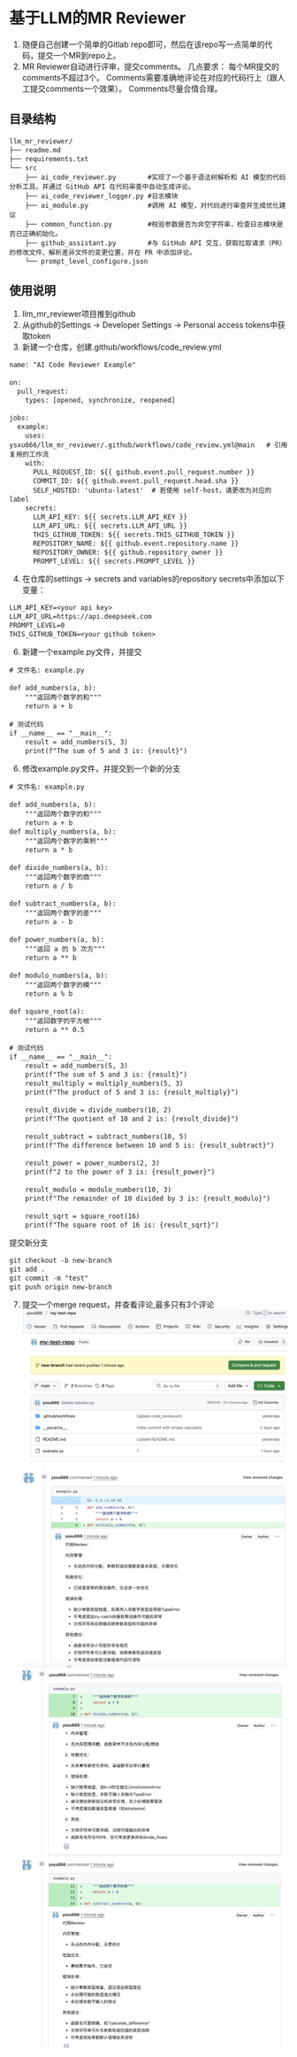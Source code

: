 # 基于LLM的MR Reviewer
1. 随便自己创建一个简单的Gitlab repo即可，然后在该repo写一点简单的代码，提交一个MR到repo上。
2. MR Reviewer自动进行评审，提交comments。
几点要求：
每个MR提交的comments不超过3个。
Comments需要准确地评论在对应的代码行上（跟人工提交comments一个效果）。
Comments尽量合情合理。
## 目录结构
```
llm_mr_reviewer/
├── readme.md
├── requirements.txt
└── src
    ├── ai_code_reviewer.py        #实现了一个基于语法树解析和 AI 模型的代码分析工具，并通过 GitHub API 在代码审查中自动生成评论。
    ├── ai_code_reviewer_logger.py #日志模块
    ├── ai_module.py               #调用 AI 模型，对代码进行审查并生成优化建议
    ├── common_function.py         #校验参数是否为非空字符串，检查日志模块是否已正确初始化。
    ├── github_assistant.py        #与 GitHub API 交互，获取拉取请求（PR）的修改文件、解析差异文件的变更位置，并在 PR 中添加评论。
    └── prompt_level_configure.json
```

## 使用说明
1. llm_mr_reviewer项目推到github
2. 从github的Settings -> Developer Settings -> Personal access tokens中获取token
3. 新建一个仓库，创建.github/workflows/code_review.yml
```
name: "AI Code Reviewer Example"

on:
  pull_request:
    types: [opened, synchronize, reopened]

jobs:
  example:
    uses: ysxu666/llm_mr_reviewer/.github/workflows/code_review.yml@main   # 引用复用的工作流
    with:
      PULL_REQUEST_ID: ${{ github.event.pull_request.number }}
      COMMIT_ID: ${{ github.event.pull_request.head.sha }}
      SELF_HOSTED: 'ubuntu-latest'  # 若使用 self-host，请更改为对应的 label
    secrets:
      LLM_API_KEY: ${{ secrets.LLM_API_KEY }}
      LLM_API_URL: ${{ secrets.LLM_API_URL }}
      THIS_GITHUB_TOKEN: ${{ secrets.THIS_GITHUB_TOKEN }}
      REPOSITORY_NAME: ${{ github.event.repository.name }}
      REPOSITORY_OWNER: ${{ github.repository_owner }}
      PROMPT_LEVEL: ${{ secrets.PROMPT_LEVEL }}
```
4. 在仓库的settings -> secrets and variables的repository secrets中添加以下变量：
```
LLM_API_KEY=<your api key>
LLM_API_URL=https://api.deepseek.com
PROMPT_LEVEL=0
THIS_GITHUB_TOKEN=<your github token>
```
6. 新建一个example.py文件，并提交
```
# 文件名: example.py

def add_numbers(a, b):
    """返回两个数字的和"""
    return a + b

# 测试代码
if __name__ == "__main__":
    result = add_numbers(5, 3)
    print(f"The sum of 5 and 3 is: {result}")
```
6. 修改example.py文件，并提交到一个新的分支
```
# 文件名: example.py

def add_numbers(a, b):
    """返回两个数字的和"""
    return a + b
def multiply_numbers(a, b):
    """返回两个数字的乘积"""
    return a * b

def divide_numbers(a, b):
    """返回两个数字的商"""
    return a / b

def subtract_numbers(a, b):
    """返回两个数字的差"""
    return a - b

def power_numbers(a, b):
    """返回 a 的 b 次方"""
    return a ** b

def modulo_numbers(a, b):
    """返回两个数字的模"""
    return a % b

def square_root(a):
    """返回数字的平方根"""
    return a ** 0.5

# 测试代码
if __name__ == "__main__":
    result = add_numbers(5, 3)
    print(f"The sum of 5 and 3 is: {result}")
    result_multiply = multiply_numbers(5, 3)
    print(f"The product of 5 and 3 is: {result_multiply}")

    result_divide = divide_numbers(10, 2)
    print(f"The quotient of 10 and 2 is: {result_divide}")

    result_subtract = subtract_numbers(10, 5)
    print(f"The difference between 10 and 5 is: {result_subtract}")

    result_power = power_numbers(2, 3)
    print(f"2 to the power of 3 is: {result_power}")

    result_modulo = modulo_numbers(10, 3)
    print(f"The remainder of 10 divided by 3 is: {result_modulo}")

    result_sqrt = square_root(16)
    print(f"The square root of 16 is: {result_sqrt}")
```
提交新分支
```
git checkout -b new-branch
git add .
git commit -m "test"
git push origin new-branch
```

7. 提交一个merge request，并查看评论,最多只有3个评论
![alt text](pics/image.png)
![alt text](pics/image-1.png)
![alt text](pics/image-2.png)
![alt text](pics/image-3.png)
